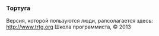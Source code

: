 ### Тортуга
Версия, которой пользуются люди, рапсолагается здесь: http://www.trtg.org
Школа программиста, © 2013

